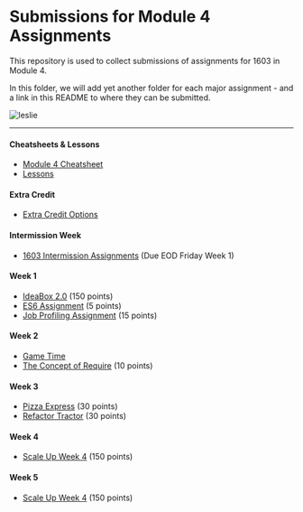 # Submissions for Module 4 Assignments

This repository is used to collect submissions of assignments for 1603 in Module 4.

In this folder, we will add yet another folder for each major assignment - and a link in this README to where they can be submitted.

![leslie](https://ak-hdl.buzzfed.com/static/2013-12/enhanced/webdr02/9/21/enhanced-buzz-19197-1386641047-2.jpg)

-----

#### Cheatsheets & Lessons

* [Module 4 Cheatsheet](module-4-cheatsheet.markdown)
* [Lessons](https://github.com/turingschool/lesson_plans/tree/master/ruby_04-apis_and_scalability)

#### Extra Credit

* [Extra Credit Options](extra-credit/)

#### Intermission Week

* [1603 Intermission Assignments](https://github.com/turingschool/intermission-assignments/issues?q=is%3Aopen+is%3Aissue+label%3A1603) (Due EOD Friday Week 1)

#### Week 1

* [IdeaBox 2.0](ideabox2.0/) (150 points)
* [ES6 Assignment](https://gist.github.com/rrgayhart/4c0784c9aa2f427017891c05a46bf7a2) (5 points)
* [Job Profiling Assignment](https://gist.github.com/rrgayhart/e6789e0b540705de9ed22b14ecb7182d) (15 points)

#### Week 2

* [Game Time](/gametime)
* [The Concept of Require](https://gist.github.com/rrgayhart/548e843327afb5ff8969b6dc4435c7bd) (10 points)

#### Week 3

* [Pizza Express](https://gist.github.com/rrgayhart/c61fadfb475327b01b01d642f680aa31) (30 points)
* [Refactor Tractor](https://gist.github.com/rrgayhart/b54ae172003f08e18cb6f1c352369785) (30 points)

#### Week 4

* [Scale Up Week 4](/scale-up-wk-4) (150 points)

#### Week 5

* [Scale Up Week 4](/scale-up-wk-5) (150 points)
